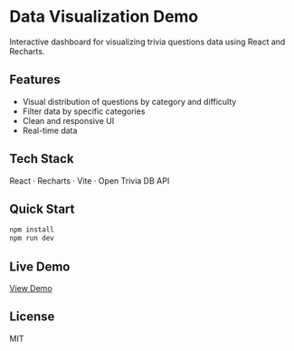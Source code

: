 # Data Visualization Demo

Interactive dashboard for visualizing trivia questions data using React and Recharts.

## Features

- Visual distribution of questions by category and difficulty
- Filter data by specific categories
- Clean and responsive UI
- Real-time data

## Tech Stack

React · Recharts · Vite · Open Trivia DB API

## Quick Start
```bash
npm install
npm run dev
```

## Live Demo

[View Demo](https://kate-kozhych.github.io/data-visualization-demo)

## License

MIT
